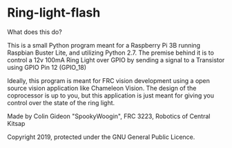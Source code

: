 # Ring-light-flash
What does this do?

This is a small Python program meant for a Raspberry Pi 3B running Raspbian Buster Lite, and utilizing Python 2.7. The premise behind it is to control a 12v 100mA Ring Light over GPIO by sending a signal to a Transistor using GPIO Pin 12 (GPIO_18)

Ideally, this program is meant for FRC vision development using a open source vision application like Chameleon Vision. The design of the coprocessor is up to you, but this application is just meant for giving you control over the state of the ring light.

Made by Colin Gideon "SpookyWoogin", FRC 3223, Robotics of Central Kitsap

Copyright 2019, protected under the GNU General Public Licence.
